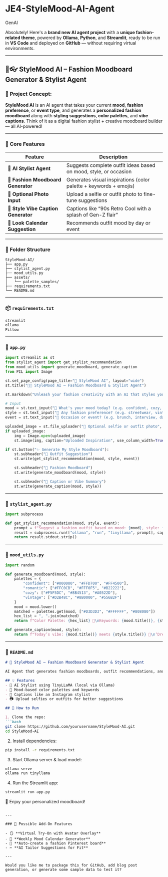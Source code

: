 # JE4-StyleMood-AI-Agent
GenAI

Absolutely! Here's a **brand new AI agent project** with a **unique fashion-related theme**, powered by **Ollama**, **Python**, and **Streamlit**, ready to be run in **VS Code** and deployed on **GitHub** — without requiring virtual environments.

---

## 🧢👓 **StyleMood AI – Fashion Moodboard Generator & Stylist Agent**

### 📌 **Project Concept**:

**StyleMood AI** is an AI agent that takes your current **mood**, **fashion preference**, or **event type**, and generates a **personalized fashion moodboard** along with **styling suggestions**, **color palettes**, and **vibe captions**. Think of it as a digital fashion stylist + creative moodboard builder — all AI-powered!

---

### 🌟 **Core Features**

| Feature                             | Description                                                       |
| ----------------------------------- | ----------------------------------------------------------------- |
| 💬 **AI Stylist Agent**             | Suggests complete outfit ideas based on mood, style, or occasion  |
| 🎨 **Fashion Moodboard Generator**  | Generates visual inspirations (color palette + keywords + emojis) |
| 📸 **Optional Photo Input**         | Upload a selfie or outfit photo to fine-tune suggestions          |
| 🎯 **Style Vibe Caption Generator** | Captions like “90s Retro Cool with a splash of Gen-Z flair”       |
| 📅 **Look Calendar Suggestion**     | Recommends outfit mood by day or event                            |

---

### 📁 Folder Structure

```
StyleMood-AI/
├── app.py
├── stylist_agent.py
├── mood_utils.py
├── assets/
│   └── palette_samples/
├── requirements.txt
└── README.md
```

---

### 📦 `requirements.txt`

```txt
streamlit
ollama
Pillow
```

---

### 🚀 `app.py`

```python
import streamlit as st
from stylist_agent import get_stylist_recommendation
from mood_utils import generate_moodboard, generate_caption
from PIL import Image

st.set_page_config(page_title="🧢 StyleMood AI", layout="wide")
st.title("🎨🧢 StyleMood AI – Fashion Moodboard & Stylist Agent")

st.markdown("Unleash your fashion creativity with an AI that styles you based on your **mood**, **vibe**, or **event**.")

# Input
mood = st.text_input("🧠 What's your mood today? (e.g. confident, cozy, romantic)")
style = st.text_input("👗 Any fashion preference? (e.g. streetwear, vintage, chic)")
event = st.text_input("🎉 Occasion or event? (e.g. brunch, interview, date night)")

uploaded_image = st.file_uploader("📸 Optional selfie or outfit photo", type=["jpg", "jpeg", "png"])
if uploaded_image:
    img = Image.open(uploaded_image)
    st.image(img, caption="Uploaded Inspiration", use_column_width=True)

if st.button("✨ Generate My Style Moodboard"):
    st.subheader("👚 Outfit Suggestion")
    st.write(get_stylist_recommendation(mood, style, event))

    st.subheader("🎨 Fashion Moodboard")
    st.write(generate_moodboard(mood, style))

    st.subheader("📝 Caption or Vibe Summary")
    st.write(generate_caption(mood, style))
```

---

### 🧠 `stylist_agent.py`

```python
import subprocess

def get_stylist_recommendation(mood, style, event):
    prompt = f"Suggest a fashion outfit based on mood: {mood}, style: {style}, and event: {event}. Include shoes, accessories, and colors. Be creative but wearable."
    result = subprocess.run(["ollama", "run", "tinyllama", prompt], capture_output=True, text=True)
    return result.stdout.strip()
```

---

### 🎨 `mood_utils.py`

```python
import random

def generate_moodboard(mood, style):
    palettes = {
        "confident": ["#000000", "#FFD700", "#FF4500"],
        "romantic": ["#FFC0CB", "#FFF0F5", "#B22222"],
        "cozy": ["#F5F5DC", "#8B4513", "#A0522D"],
        "vintage": ["#D2B48C", "#8B0000", "#556B2F"]
    }
    mood = mood.lower()
    matched = palettes.get(mood, ["#D3D3D3", "#FFFFFF", "#808080"])
    hex_list = ", ".join(matched)
    return f"Color Palette: {hex_list} 🎨\nKeywords: {mood.title()}, {style.title()} Vibes, Classic/Modern Fusion"

def generate_caption(mood, style):
    return f"Today’s vibe: {mood.title()} meets {style.title()} 🌟\n‘Dressed to express, not impress.’"
```

---

### 📘 `README.md`

````markdown
# 🧢 StyleMood AI – Fashion Moodboard Generator & Stylist Agent

AI Agent that generates fashion moodboards, outfit recommendations, and creative captions based on your mood, style, or events. Built with Streamlit + Ollama + Python.

## 💡 Features
- 🧠 AI Stylist using TinyLLaMA (local via Ollama)
- 🎨 Mood-based color palettes and keywords
- 📝 Captions like an Instagram stylist
- 📷 Upload selfies or outfits for better suggestions

## 🚀 How to Run

1. Clone the repo:
```bash
git clone https://github.com/yourusername/StyleMood-AI.git
cd StyleMood-AI
````

2. Install dependencies:

```bash
pip install -r requirements.txt
```

3. Start Ollama server & load model:

```bash
ollama serve
ollama run tinyllama
```

4. Run the Streamlit app:

```bash
streamlit run app.py
```

🎉 Enjoy your personalized moodboard!

```

---

### 🧪 Possible Add-On Features

- 🪞 **Virtual Try-On with Avatar Overlay**
- 📅 **Weekly Mood Calendar Generator**
- 💌 **Auto-create a fashion Pinterest board**
- ✂️ **AI Tailor Suggestions for Fit**

---

Would you like me to package this for GitHub, add blog post generation, or generate some sample data to test it?
```
